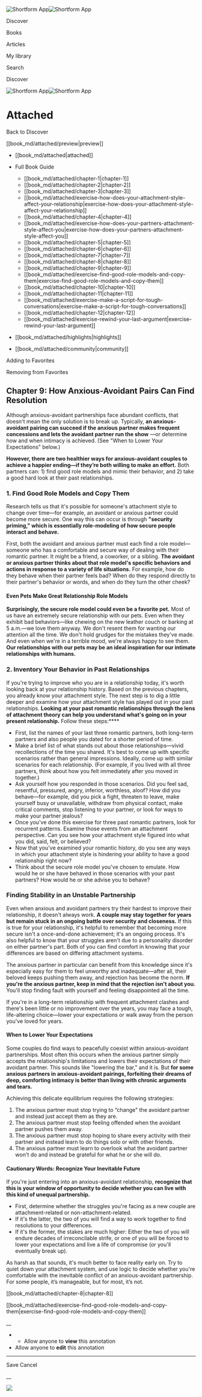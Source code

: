 ![Shortform App](/img/logo.36a2399e.svg)![Shortform App](/img/logo-dark.70c1b072.svg)

Discover

Books

Articles

My library

Search

Discover

![Shortform App](/img/logo.36a2399e.svg)![Shortform App](/img/logo-dark.70c1b072.svg)

# Attached

Back to Discover

[[book_md/attached/preview|preview]]

  * [[book_md/attached|attached]]
  * Full Book Guide

    * [[book_md/attached/chapter-1|chapter-1]]
    * [[book_md/attached/chapter-2|chapter-2]]
    * [[book_md/attached/chapter-3|chapter-3]]
    * [[book_md/attached/exercise-how-does-your-attachment-style-affect-your-relationship|exercise-how-does-your-attachment-style-affect-your-relationship]]
    * [[book_md/attached/chapter-4|chapter-4]]
    * [[book_md/attached/exercise-how-does-your-partners-attachment-style-affect-you|exercise-how-does-your-partners-attachment-style-affect-you]]
    * [[book_md/attached/chapter-5|chapter-5]]
    * [[book_md/attached/chapter-6|chapter-6]]
    * [[book_md/attached/chapter-7|chapter-7]]
    * [[book_md/attached/chapter-8|chapter-8]]
    * [[book_md/attached/chapter-9|chapter-9]]
    * [[book_md/attached/exercise-find-good-role-models-and-copy-them|exercise-find-good-role-models-and-copy-them]]
    * [[book_md/attached/chapter-10|chapter-10]]
    * [[book_md/attached/chapter-11|chapter-11]]
    * [[book_md/attached/exercise-make-a-script-for-tough-conversations|exercise-make-a-script-for-tough-conversations]]
    * [[book_md/attached/chapter-12|chapter-12]]
    * [[book_md/attached/exercise-rewind-your-last-argument|exercise-rewind-your-last-argument]]
  * [[book_md/attached/highlights|highlights]]
  * [[book_md/attached/community|community]]



Adding to Favorites 

Removing from Favorites 

## Chapter 9: How Anxious-Avoidant Pairs Can Find Resolution

Although anxious-avoidant partnerships face abundant conflicts, that doesn't mean the only solution is to break up. Typically, **an anxious-avoidant pairing can succeed if the anxious partner makes frequent concessions and lets the avoidant partner run the show** —or determine how and when intimacy is achieved. (See "When to Lower Your Expectations" below.)

**However, there are two healthier ways for anxious-avoidant couples to achieve a happier ending—if they’re both willing to make an effort.** Both partners can: 1) find good role models and mimic their behavior, and 2) take a good hard look at their past relationships.

### 1\. Find Good Role Models and Copy Them

Research tells us that it's possible for someone's attachment style to change over time—for example, an avoidant or anxious partner could become more secure. One way this can occur is through **"security priming," which is essentially role-modeling of how secure people interact and behave.**

First, both the avoidant and anxious partner must each find a role model—someone who has a comfortable and secure way of dealing with their romantic partner. It might be a friend, a coworker, or a sibling. **The avoidant or anxious partner thinks about that role model's specific behaviors and actions in response to a variety of life situations.** For example, how do they behave when their partner feels bad? When do they respond directly to their partner's behavior or words, and when do they turn the other cheek?

#### Even Pets Make Great Relationship Role Models

**Surprisingly, the secure role model could even be a favorite pet.** Most of us have an extremely secure relationship with our pets. Even when they exhibit bad behaviors—like chewing on the new leather couch or barking at 5 a.m.—we love them anyway. We don't resent them for wanting our attention all the time. We don't hold grudges for the mistakes they've made. And even when we're in a terrible mood, we're always happy to see them. **Our relationships with our pets may be an ideal inspiration for our intimate relationships with humans.**

### 2\. Inventory Your Behavior in Past Relationships

If you're trying to improve who you are in a relationship today, it's worth looking back at your relationship history. Based on the previous chapters, you already know your attachment style. The next step is to dig a little deeper and examine how your attachment style has played out in your past relationships. **Looking at your past romantic relationships through the lens of attachment theory can help you understand what's going on in your present relationship.** Follow these steps:****

  * First, list the names of your last three romantic partners, both long-term partners and also people you dated for a shorter period of time. 
  * Make a brief list of what stands out about those relationships—vivid recollections of the time you shared. It's best to come up with specific scenarios rather than general impressions. Ideally, come up with similar scenarios for each relationship. (For example, if you lived with all three partners, think about how you felt immediately after you moved in together.) 
  * Ask yourself how you responded in those scenarios. Did you feel sad, resentful, pressured, angry, inferior, worthless, aloof? How did you behave—for example, did you pick a fight, threaten to leave, make yourself busy or unavailable, withdraw from physical contact, make critical comments, stop listening to your partner, or look for ways to make your partner jealous? 
  * Once you've done this exercise for three past romantic partners, look for recurrent patterns. Examine those events from an attachment perspective. Can you see how your attachment style figured into what you did, said, felt, or believed? 
  * Now that you've examined your romantic history, do you see any ways in which your attachment style is hindering your ability to have a good relationship right now?
  * Think about the secure role model you've chosen to emulate. How would he or she have behaved in those scenarios with your past partners? How would he or she advise you to behave? 



### Finding Stability in an Unstable Partnership

Even when anxious and avoidant partners try their hardest to improve their relationship, it doesn't always work. **A couple may stay together for years but remain stuck in an ongoing battle over security and closeness.** If this is true for your relationship, it's helpful to remember that becoming more secure isn't a once-and-done achievement; it's an ongoing process. It's also helpful to know that your struggles aren't due to a personality disorder on either partner's part. Both of you can find comfort in knowing that your differences are based on differing attachment systems.

The anxious partner in particular can benefit from this knowledge since it's especially easy for them to feel unworthy and inadequate—after all, their beloved keeps pushing them away, and rejection has become the norm. **If you're the anxious partner, keep in mind that the rejection isn't about you.** You'll stop finding fault with yourself and feeling disappointed all the time.

If you're in a long-term relationship with frequent attachment clashes and there's been little or no improvement over the years, you may face a tough, life-altering choice—lower your expectations or walk away from the person you've loved for years.

#### When to Lower Your Expectations

Some couples do find ways to peacefully coexist within anxious-avoidant partnerships. Most often this occurs when the anxious partner simply accepts the relationship's limitations and lowers their expectations of their avoidant partner. This sounds like "lowering the bar," and it is. But **for some anxious partners in anxious-avoidant pairings, forfeiting their dreams of deep, comforting intimacy is better than living with chronic arguments and tears.**

Achieving this delicate equilibrium requires the following strategies:

  1. The anxious partner must stop trying to “change" the avoidant partner and instead just accept them as they are. 
  2. The anxious partner must stop feeling offended when the avoidant partner pushes them away. 
  3. The anxious partner must stop hoping to share every activity with their partner and instead learn to do things solo or with other friends. 
  4. The anxious partner must learn to overlook what the avoidant partner won't do and instead be grateful for what he or she will do. 



#### Cautionary Words: Recognize Your Inevitable Future

If you're just entering into an anxious-avoidant relationship, **recognize that this is your window of opportunity to decide whether you can live with this kind of unequal partnership.**

  * First, determine whether the struggles you're facing as a new couple are attachment-related or non-attachment-related. 
  * If it's the latter, the two of you will find a way to work together to find resolutions to your differences. 
  * If it's the former, the stakes are much higher: Either the two of you will endure decades of irreconcilable strife, or one of you will be forced to lower your expectations and live a life of compromise (or you'll eventually break up). 



As harsh as that sounds, it's much better to face reality early on. Try to quiet down your attachment system, and use logic to decide whether you're comfortable with the inevitable conflict of an anxious-avoidant partnership. For some people, it’s manageable, but for most, it’s not.

[[book_md/attached/chapter-8|chapter-8]]

[[book_md/attached/exercise-find-good-role-models-and-copy-them|exercise-find-good-role-models-and-copy-them]]

__

  *   * Allow anyone to **view** this annotation
  * Allow anyone to **edit** this annotation



* * *

Save Cancel

__




![](https://bat.bing.com/action/0?ti=56018282&Ver=2&mid=90263891-dbd9-4110-90d3-e3f8c09c0d17&sid=201ffde0635411ee902411d77b750559&vid=20202bf0635411ee9ac03f2e618b0b9f&vids=0&msclkid=N&pi=0&lg=en-US&sw=800&sh=600&sc=24&nwd=1&tl=Shortform%20%7C%20Attached&p=https%3A%2F%2Fwww.shortform.com%2Fapp%2Fbook%2Fattached%2Fchapter-9&r=&lt=509&evt=pageLoad&sv=1&rn=976142)
